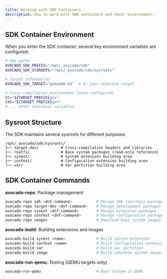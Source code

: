 ```yaml
---
title: Working with SDK Containers
description: How to work with SDK containers and their environment.
---
```


## SDK Container Environment

When you enter the SDK container, several key environment variables are configured:

```bash
# SDK paths
AVOCADO_SDK_PREFIX="/opt/_avocado/sdk"
AVOCADO_SDK_SYSROOTS="/opt/_avocado/sdk/sysroots"

# Target information
AVOCADO_SDK_TARGET="qemux86-64"  # Or your selected target

# Cross-compilation environment (auto-configured)
CC="${TARGET_PREFIX}gcc"
CXX="${TARGET_PREFIX}g++"
# ... other toolchain variables
```

## Sysroot Structure

The SDK maintains several sysroots for different purposes:

```
/opt/_avocado/sdk/sysroots/
├── target-dev/          # Cross-compilation headers and libraries
├── rootfs/              # Base system packages (read-only reference)
├── sysext/              # System extension building area
├── confext/             # Configuration extension building area
└── var/                 # Var partition building area
```

## SDK Container Commands

**avocado-repo**: Package management
```bash
avocado-repo sdk <dnf-command>           # Manage SDK toolchain packages
avocado-repo target-dev <dnf-command>    # Manage development packages  
avocado-repo sysext <dnf-command>        # Manage extension packages
avocado-repo confext <dnf-command>       # Manage configuration packages
avocado-repo images                      # Download base system images
```

**avocado-build**: Building extensions and images
```bash
avocado-build sysext <name>              # Build system extension
avocado-build confext <name>             # Build configuration extension
avocado-build var                        # Build var partition
avocado-build image                      # Build complete system image
```

**avocado-run-qemu**: Testing (QEMU targets only)
```bash
avocado-run-qemu                         # Boot system in QEMU
```
